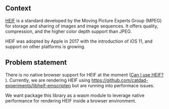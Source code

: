 ## Context
[HEIF](https://en.wikipedia.org/wiki/High_Efficiency_Image_File_Format) is a standard developed by the Moving Picture Experts Group (MPEG) for storage and sharing of images and image sequences. It offers quality, compression, and the higher color depth support than JPEG.

HEIF was adopted by Apple in 2017 with the introduction of iOS 11, and support on other platforms is growing.

## Problem statement
There is no native browser support for HEIF at the moment ([Can I use HEIF?](https://caniuse.com/heif) ). Currently, we are rendering HEIF using https://github.com/catdad-experiments/libheif-emscripten but are running into performace issues. 

We want package this library as a wasm module to leverage native performance for rendering HEIF inside a browser environment.
